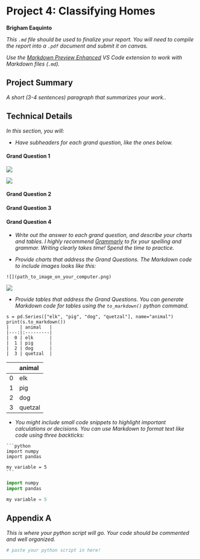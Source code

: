 # Project 4: Classifying Homes

__Brigham Eaquinto__

_This `.md` file should be used to finalize your report. You will need to compile the report into a `.pdf` document and submit it on canvas._

_Use the [Markdown Preview Enhanced](https://marketplace.visualstudio.com/items?itemName=shd101wyy.markdown-preview-enhanced) VS Code extension to work with Markdown files (`.md`)._

## Project Summary

_A short (3-4 sentences) paragraph that summarizes your work.._

## Technical Details

_In this section, you will:_

- _Have subheaders for each grand question, like the ones below._

#### Grand Question 1

![](chart_1.png)


![](chart_2.png)



#### Grand Question 2





#### Grand Question 3





#### Grand Question 4








- _Write out the answer to each grand question, and describe your charts and tables. I highly recommend [Grammarly](https://grammarly.com/) to fix your spelling and grammar. Writing clearly takes time! Spend the time to practice._  

- _Provide charts that address the Grand Questions. The Markdown code to include images looks like this:_

```
![](path_to_image_on_your_computer.png)
```

![](path_to_image_on_your_computer.png)

- _Provide tables that address the Grand Questions. You can generate Markdown code for tables using the `to_markdown()` python command._

```
s = pd.Series(["elk", "pig", "dog", "quetzal"], name="animal")
print(s.to_markdown())
|    | animal   |
|---:|:---------|
|  0 | elk      |
|  1 | pig      |
|  2 | dog      |
|  3 | quetzal  |
```

|    | animal   |
|---:|:---------|
|  0 | elk      |
|  1 | pig      |
|  2 | dog      |
|  3 | quetzal  |

- _You might include small code snippets to highlight important calculations or decisions. You can use Markdown to format text like code using three backticks:_

````
```python
import numpy
import pandas

my variable = 5
```
````

```python
import numpy
import pandas

my variable = 5
```


## Appendix A

_This is where your python script will go. Your code should be commented and well organized._

```python
# paste your python script in here!
```